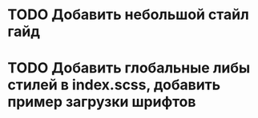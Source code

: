 # TODO Добавить небольшой стайл гайд

# TODO Добавить глобальные либы стилей в index.scss, добавить пример загрузки шрифтов
